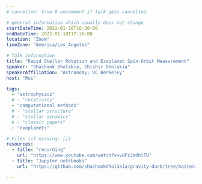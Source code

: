 ```yaml
---
# cancelled: true # uncomment if talk gets cancelled

# general information which usually does not change
startDateTime: 2022-01-10T16:30:00
endDateTime: 2022-01-10T17:30:00
location: "Zoom"
timeZone: "America/Los_Angeles"

# Talk information
title: "Rapid Stellar Rotation and Exoplanet Spin-Orbit Measurement"
speaker: "Shashank Dholakia, Shishir Dholakia"
speakerAffiliation: "Astronomy; UC Berkeley"
host: "Rui"

tags:
  - "astrophysics"
  # - "relativity"
  - "computational methods"
  # - "stellar structure"
  # - "stellar dynamics"
  # - "classic papers"
  - "exoplanets"

# Files (if missing: [])
resources:
  - title: "recording"
    url: "https://www.youtube.com/watch?v=vdFzJmdhlTU"
  - title: "Jupyter notebooks"
    url: "https://github.com/shashankdholakia/gravity-dark/tree/master/notebooks"

---
```



